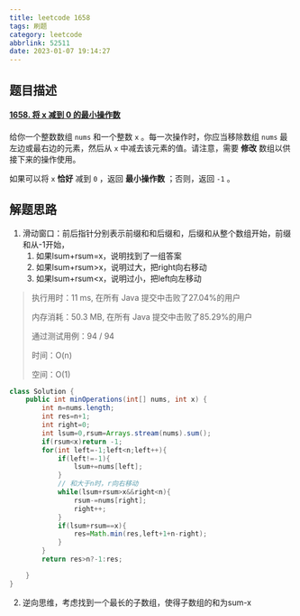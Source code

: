 ```yaml
---
title: leetcode 1658
tags: 刷题
category: leetcode
abbrlink: 52511
date: 2023-01-07 19:14:27
---
```


## 题目描述

#### [1658. 将 x 减到 0 的最小操作数](https://leetcode.cn/problems/minimum-operations-to-reduce-x-to-zero/)



给你一个整数数组 `nums` 和一个整数 `x` 。每一次操作时，你应当移除数组 `nums` 最左边或最右边的元素，然后从 `x` 中减去该元素的值。请注意，需要 **修改** 数组以供接下来的操作使用。

如果可以将 `x` **恰好** 减到 `0` ，返回 **最小操作数** ；否则，返回 `-1` 。



## 解题思路

1. 滑动窗口：前后指针分别表示前缀和和后缀和，后缀和从整个数组开始，前缀和从-1开始，
   1. 如果lsum+rsum=x，说明找到了一组答案
   2. 如果lsum+rsum>x，说明过大，把right向右移动
   3. 如果lsum+rsum<x，说明过小，把left向左移动

> 执行用时：11 ms, 在所有 Java 提交中击败了27.04%的用户
>
> 内存消耗：50.3 MB, 在所有 Java 提交中击败了85.29%的用户
>
> 通过测试用例：94 / 94
>
> 时间：O(n)
>
> 空间：O(1)

```java
class Solution {
    public int minOperations(int[] nums, int x) {
        int n=nums.length;
        int res=n+1;
        int right=0;
        int lsum=0,rsum=Arrays.stream(nums).sum();
        if(rsum<x)return -1;
        for(int left=-1;left<n;left++){
            if(left!=-1){
                lsum+=nums[left];
            }
            // 和大于n时，r向右移动
            while(lsum+rsum>x&&right<n){
                rsum-=nums[right];
                right++;
            }
            if(lsum+rsum==x){
                res=Math.min(res,left+1+n-right);
            }
        }
        return res>n?-1:res;

    }
}
```

2. 逆向思维，考虑找到一个最长的子数组，使得子数组的和为sum-x